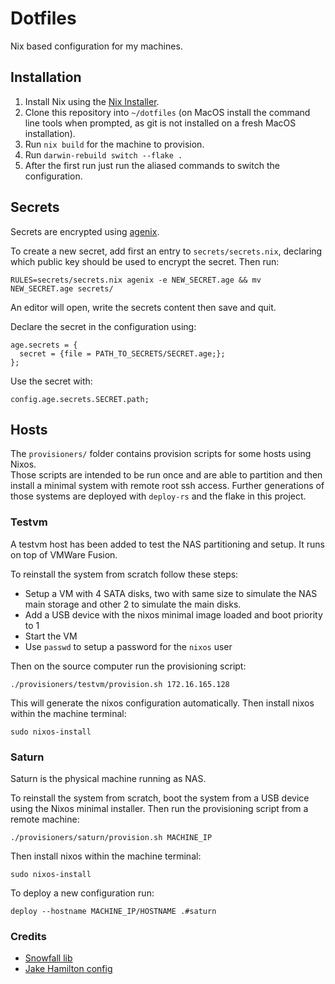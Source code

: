 # Dotfiles

Nix based configuration for my machines.

## Installation

1. Install Nix using the [Nix Installer](https://github.com/DeterminateSystems/nix-installer).
2. Clone this repository into `~/dotfiles` (on MacOS install the command line tools when prompted, as git is not installed on a fresh MacOS installation).
3. Run `nix build` for the machine to provision.
4. Run `darwin-rebuild switch --flake .`
5. After the first run just run the aliased commands to switch the configuration.

## Secrets

Secrets are encrypted using [agenix](https://github.com/ryantm/agenix).

To create a new secret, add first an entry to `secrets/secrets.nix`, declaring which public key should be used to encrypt the secret. Then run:

```
RULES=secrets/secrets.nix agenix -e NEW_SECRET.age && mv NEW_SECRET.age secrets/
```

An editor will open, write the secrets content then save and quit.

Declare the secret in the configuration using:

```
age.secrets = {
  secret = {file = PATH_TO_SECRETS/SECRET.age;};
};
```

Use the secret with:

```
config.age.secrets.SECRET.path;
```

## Hosts

The `provisioners/` folder contains provision scripts for some hosts using Nixos.  
Those scripts are intended to be run once and are able to partition and then install a minimal system with remote root ssh access.
Further generations of those systems are deployed with `deploy-rs` and the flake in this project.

### Testvm

A testvm host has been added to test the NAS partitioning and setup. It runs on top of VMWare Fusion.

To reinstall the system from scratch follow these steps:

- Setup a VM with 4 SATA disks, two with same size to simulate the NAS main storage and other 2 to simulate the main disks.
- Add a USB device with the nixos minimal image loaded and boot priority to 1
- Start the VM
- Use `passwd` to setup a password for the `nixos` user

Then on the source computer run the provisioning script:

```
./provisioners/testvm/provision.sh 172.16.165.128
```

This will generate the nixos configuration automatically.
Then install nixos within the machine terminal:

```
sudo nixos-install
```

### Saturn

Saturn is the physical machine running as NAS.

To reinstall the system from scratch, boot the system from a USB device using the Nixos minimal installer.
Then run the provisioning script from a remote machine:

```
./provisioners/saturn/provision.sh MACHINE_IP
```

Then install nixos within the machine terminal:

```
sudo nixos-install
```

To deploy a new configuration run:

```
deploy --hostname MACHINE_IP/HOSTNAME .#saturn
```

### Credits

- [Snowfall lib](https://snowfall.org/)
- [Jake Hamilton config](https://github.com/jakehamilton/config/blob/c68c9c41963b4a4937eb82da190f9422f37cf203/modules/home/tools/git/default.nix)

